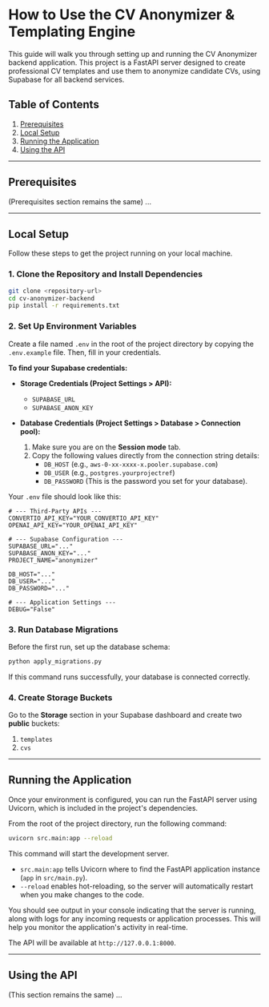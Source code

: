 # How to Use the CV Anonymizer & Templating Engine

This guide will walk you through setting up and running the CV Anonymizer backend application. This project is a FastAPI server designed to create professional CV templates and use them to anonymize candidate CVs, using Supabase for all backend services.

## Table of Contents

1.  [Prerequisites](#prerequisites)
2.  [Local Setup](#local-setup)
3.  [Running the Application](#running-the-application)
4.  [Using the API](#using-the-api)

---

## Prerequisites

(Prerequisites section remains the same)
...

---

## Local Setup

Follow these steps to get the project running on your local machine.

### 1. Clone the Repository and Install Dependencies

```bash
git clone <repository-url>
cd cv-anonymizer-backend
pip install -r requirements.txt
```

### 2. Set Up Environment Variables

Create a file named `.env` in the root of the project directory by copying the `.env.example` file. Then, fill in your credentials.

**To find your Supabase credentials:**

*   **Storage Credentials (Project Settings > API):**
    *   `SUPABASE_URL`
    *   `SUPABASE_ANON_KEY`

*   **Database Credentials (Project Settings > Database > Connection pool):**
    1.  Make sure you are on the **Session mode** tab.
    2.  Copy the following values directly from the connection string details:
        *   `DB_HOST` (e.g., `aws-0-xx-xxxx-x.pooler.supabase.com`)
        *   `DB_USER` (e.g., `postgres.yourprojectref`)
        *   `DB_PASSWORD` (This is the password you set for your database).

Your `.env` file should look like this:
```
# --- Third-Party APIs ---
CONVERTIO_API_KEY="YOUR_CONVERTIO_API_KEY"
OPENAI_API_KEY="YOUR_OPENAI_API_KEY"

# --- Supabase Configuration ---
SUPABASE_URL="..."
SUPABASE_ANON_KEY="..."
PROJECT_NAME="anonymizer"

DB_HOST="..."
DB_USER="..."
DB_PASSWORD="..."

# --- Application Settings ---
DEBUG="False"
```

### 3. Run Database Migrations
Before the first run, set up the database schema:
```bash
python apply_migrations.py
```
If this command runs successfully, your database is connected correctly.

### 4. Create Storage Buckets
Go to the **Storage** section in your Supabase dashboard and create two **public** buckets:
1.  `templates`
2.  `cvs`

---

## Running the Application

Once your environment is configured, you can run the FastAPI server using Uvicorn, which is included in the project's dependencies.

From the root of the project directory, run the following command:

```bash
uvicorn src.main:app --reload
```

This command will start the development server.
-   `src.main:app` tells Uvicorn where to find the FastAPI application instance (`app` in `src/main.py`).
-   `--reload` enables hot-reloading, so the server will automatically restart when you make changes to the code.

You should see output in your console indicating that the server is running, along with logs for any incoming requests or application processes. This will help you monitor the application's activity in real-time.

The API will be available at `http://127.0.0.1:8000`.

---

## Using the API
(This section remains the same)
...
